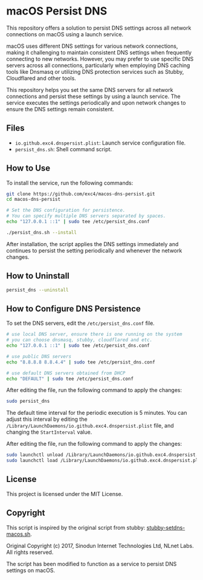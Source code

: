 # macOS Persist DNS

This repository offers a solution to persist DNS settings across all network connections on macOS using a launch service.

macOS uses different DNS settings for various network connections, making it challenging to maintain consistent DNS settings when frequently connecting to new networks. However, you may prefer to use specific DNS servers across all connections, particularly when employing DNS caching tools like Dnsmasq or utilizing DNS protection services such as Stubby, Cloudflared and other tools.

This repository helps you set the same DNS servers for all network connections and persist these settings by using a launch service. The service executes the settings periodically and upon network changes to ensure the DNS settings remain consistent.

## Files

-  `io.github.exc4.dnspersist.plist`: Launch service configuration file.
-  `persist_dns.sh`: Shell command script.

## How to Use

To install the service, run the following commands:

```bash
git clone https://github.com/exc4/macos-dns-persist.git
cd macos-dns-persist

# Set the DNS configuration for persistence.
# You can specify multiple DNS servers separated by spaces.
echo "127.0.0.1 ::1" | sudo tee /etc/persist_dns.conf

./persist_dns.sh --install
```

After installation, the script applies the DNS settings immediately and continues to persist the setting periodically and whenever the network changes. 
## How to Uninstall

```bash
persist_dns --uninstall
```

## How to Configure DNS Persistence

To set the DNS servers, edit the `/etc/persist_dns.conf` file. 
```bash
# use local DNS server, ensure there is one running on the system
# you can choose dnsmasq, stubby, cloudflared and etc.
echo "127.0.0.1 ::1" | sudo tee /etc/persist_dns.conf      

# use public DNS servers
echo "8.8.8.8 8.8.4.4" | sudo tee /etc/persist_dns.conf  

# use default DNS servers obtained from DHCP
echo "DEFAULT" | sudo tee /etc/persist_dns.conf           
```
After editing the file, run the following command to apply the changes:

```bash
sudo persist_dns
```

The default time interval for the periodic execution is 5 minutes. You can adjust this interval by editing the `/Library/LaunchDaemons/io.github.exc4.dnspersist.plist` file, and changing the `StartInterval` value.

After editing the file, run the following command to apply the changes:

```bash
sudo launchctl unload /Library/LaunchDaemons/io.github.exc4.dnspersist.plist
sudo launchctl load /Library/LaunchDaemons/io.github.exc4.dnspersist.plist
```

## License

This project is licensed under the MIT License.

## Copyright

This script is inspired by the original script from stubby: [stubby-setdns-macos.sh](https://github.com/getdnsapi/stubby/blob/develop/macos/stubby-setdns-macos.sh).

Original Copyright (c) 2017, Sinodun Internet Technologies Ltd, NLnet Labs. All rights reserved.

The script has been modified to function as a service to persist DNS settings on macOS.
